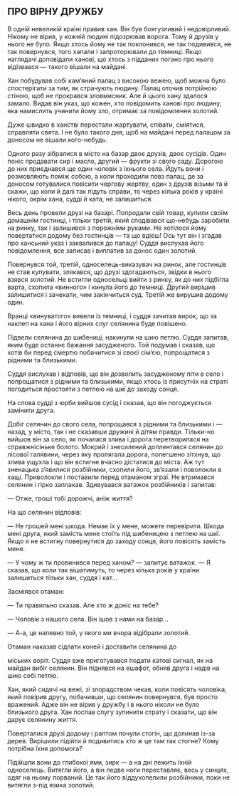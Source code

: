 ## ПРО ВІРНУ ДРУЖБУ

В одній невеликій країні правив хан. Він був боягузливий і недовірливий. Нікому не вірив, у кожній людині підозрював ворога. Тому й друзів у нього не було. Якщо хтось йому не так поклонився, не так подивився, не так повернувся, того хапали і запроторювали до темниці. Якщо наглядачі доповідали ханові, що хтось з підданих погано про нього відізвався — такого вішали на майдані.

Хан побудував собі кам’яний палац з високою вежею, щоб можна було спостерігати за тим, як страчують людину. Палац оточив потрійною стіною, щоб не прокрався зловмисник. Але й цього хану здалося замало. Видав він указ, що кожен, хто повідомить ханові про людину, яка намислить учинити йому зло, отримає за повідомлення золотий.

Дуже швидко в ханстві перестали жартувати, співати, сміятися, справляти свята. І не було такого дня, щоб на майдані перед палацом за доносом не вішали кого-небудь.

Одного разу зібралися в місто на базар двоє друзів, двоє сусідів. Один поніс продавати сир і масло, другий — фрукти зі свого саду. Дорогою до них приєднався ще один чоловік з їхнього села. Йдуть вони і розмовляють поміж собою, а коли проходили повз палац, де за доносом готувалися повісити чергову жертву, один з друзів візьми та й скажи, що коли й далі так підуть справи, то через кілька років у країні нікого, окрім хана, судді й ката, не залишиться.

Весь день провели друзі на базарі. Попродали свій товар, купили своїм домашнім гостинці, і тільки третій, який сподівався що-небудь заробити на ринку, так і залишився з порожніми руками. Не хотілося йому повертатися додому без гостинців — та що вдієш! Ось тут він і згадав про ханський указ і заквапився до палацу! Суддя вислухав його повідомлення, все записав і виплатив за донос один золотий.

Повернувся той, третій, односелець-виказувач на ринок, але гостинців не став купувати, злякався, що друзі здогадаються, звідки в нього взявся золотий. Не встигли односельці вийти з ринку, як до них підбігла варта, схопила «винного» і кинула його до темниці. Другий вирішив залишитися і зачекати, чим закінчиться суд. Третій же вирушив додому один.

Вранці «винуватого» вивели із темниці, і суддя зачитав вирок, що за наклеп на хана і його вірних слуг селянина буде повішено.

Підвели селянина до шибениці, накинули на шию петлю. Суддя запитав, яким буде останнє бажання засудженого. Той подумав і сказав, що хотів би перед смертю побачитися зі своєї сім’єю, попрощатися з рідними та близькими.

Суддя вислухав і відповів, що він дозволить засудженому піти в село і попрощатися з рідними та близькими, якщо хтось із присутніх на страті погодиться простояти з петлею на шиї до заходу сонця.

На слова судді з юрби вийшов сусід і сказав, що він погоджується замінити друга.

Добіг селянин до свого села, попрощався з рідними та близькими і — назад, у місто, так і не сказавши дружині й дітям правди. Тільки-но вийшов він за село, як почалася злива і дорога перетворилася на справжнісіньке болото. Мокрий і знесилений доплентався селянин до лісової галявини, через яку пролягала дорога, полегшено зітхнув, що злива ущухла і що він встигне вчасно дістатися до міста. Аж тут зненацька з’явилися розбійники, схопили його, зв’язали і поволокли в хащі. Приволокли і поставили перед отаманом зграї. Не втримався селянин і гірко заплакав. Здивувався ватажок розбійників і запитав:

— Отже, гроші тобі дорожчі, аніж життя?

На що селянин відповів:

— Не грошей мені шкода. Немає їх у мене, можете перевірити. Шкода мені друга, який замість мене стоїть під шибеницею з петлею на шиї. Якщо я не встигну повернутися до заходу сонця, його повісять замість мене.

— У чому ж ти провинився перед ханом? — запитує ватажок. — Я сказав, що коли так вішатимуть, то через кілька років у країни залишиться тільки хан, суддя і кат...

Засміявся отаман:

— Ти правильно сказав. Але хто ж доніс на тебе?

— Чоловік з нашого села. Він ішов з нами на базар...

— А-а, це напевно той, у якого ми вчора відібрали золотий.

Отаман наказав сідлати коней і доставити селянина до

міських воріт. Суддя вже приготувався подати катові сигнал, як на майдан вибіг селянин. Він піднявся на ешафот, обняв друга і надів на шию собі петлю.

Хан, який сидячі на вежі, зі злорадством чекав, коли повісять чоловіка, який повірив другу, побачивши, що селянин повернувся, був просто вражений. Адже він не вірив у дружбу і в нього ніколи не було близького друга. Хан послав слугу зупинити страту і сказати, що він дарує селянину життя.

Поверталися друзі додому і раптом почули стогін, що долинав із-за дерев. Вирішили підійти й подивитись хто ж це там так стогне? Кому потрібна їхня допомога?

Підійшли вони до глибокої ями, зирк — а на дні лежить їхній односелець. Витягли його, а він ледве ноги переставляє, весь у синцях, одяг на ньому порваний. Це так його віддухопелили розбійники, поки не витягли з-під язика золотий.
